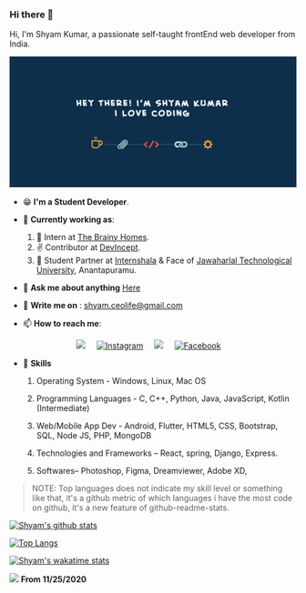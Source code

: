 ### Hi there 👋

<p>Hi, I'm Shyam Kumar, a passionate self-taught frontEnd web developer from India.</p>
<a target="_blank" rel="noopener noreferrer" href="#"><img src="banner.jpg" alt="Banner" style="max-width:100%;"></a>

* :grin: **I'm a Student Developer**.
* :office: **Currently working as**: </br>
    1. :raised_hands: Intern at <a href="http://the-brainy-homes.netlify.app/">The Brainy Homes</a>.</br>
    2. :v: Contributor at <a href="https://devincept.tech/">DevIncept</a>. </br>
    3. 👯 Student Partner at <a href="https://internshala.com">Internshala</a> & Face of <a href="http://jntuacea.ac.in/">Jawaharlal Technological University<a/>, Anantapuramu.
    
* 💬  **Ask me about anything** <a href="https://github.com/ShyamKumar1/ShyamKumar1/issues">Here<a/>
  
 
- :email: **Write me on** : shyam.ceolife@gmail.com


- 📫 **How to reach me**:

<p align='center'>
  <a href="https://www.linkedin.com/in/shyam-kumar-9b9841157/"><img src="https://img.shields.io/badge/linkedin-%230077B5.svg?&style=for-the-badge&logo=linkedin&logoColor=white" /></a>&nbsp;&nbsp;&nbsp;&nbsp;
  <a href="https://www.instagram.com/_smiling_storm_/" target="_blank"><img src="https://img.shields.io/badge/Instagram-%23E4405F.svg?&style=for-the-badge&logo=instagram&logoColor=white" alt="Instagram"></a>&nbsp;&nbsp;&nbsp;&nbsp;
  <a href="mailto:shyam.ceolife@gmail.com?subject=Olá%20Punit"><img src="https://img.shields.io/badge/gmail-%23D14836.svg?&style=for-the-badge&logo=gmail&logoColor=white" /></a>&nbsp;&nbsp;&nbsp;&nbsp;
  <a href="https://www.facebook.com/shyam.george15/" target="_blank"><img src="https://img.shields.io/badge/Facebook-%231877F2.svg?&style=for-the-badge&logo=facebook&logoColor=white" alt="Facebook"></a>&nbsp;&nbsp;&nbsp;&nbsp;
</p>

* :1st_place_medal: **Skills**
    1. Operating System - Windows, Linux, Mac OS

    2. Programming Languages - C, C++, Python, Java, JavaScript, Kotlin (Intermediate)

    3. Web/Mobile App Dev - Android, Flutter, HTML5, CSS, Bootstrap, SQL, Node JS, PHP, MongoDB

    4. Technologies and Frameworks – React, spring, Django, Express.
    5. Softwares– Photoshop, Figma, Dreamviewer, Adobe XD, 


>NOTE: Top languages does not indicate my skill level or something like that, it's a github metric of which languages i have the most code on github, it's a new feature of github-readme-stats.
  
[![Shyam's github stats](https://github-readme-stats.vercel.app/api?username=ShyamKumar1&show_icons=true&theme=radical&hide=stars)](https://github.com/ShyamKumar1/github-readme-stats)

[![Top Langs](https://github-readme-stats.vercel.app/api/top-langs/?username=ShyamKumar1)](https://github.com/ShyamKumar1/github-readme-stats)

[![Shyam's wakatime stats](https://github-readme-stats.vercel.app/api/wakatime?username=shyam0815)](https://github.com/anuraghazra/github-readme-stats)

![](https://komarev.com/ghpvc/?username=ShyamKumar1&style=flat) <b>From 11/25/2020</b>

